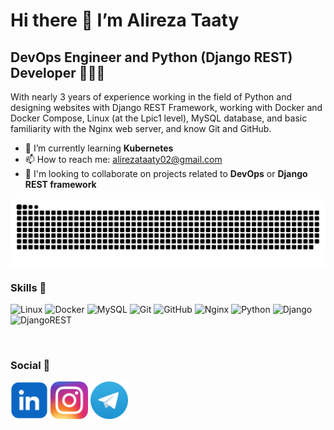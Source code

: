 Hi there 👋 I’m Alireza Taaty
 ======
 DevOps Engineer and Python (Django REST) Developer 👨🏼‍💻
 ---

With nearly 3 years of experience working in the field of Python and designing websites with Django REST Framework, working with Docker and Docker Compose, Linux (at the Lpic1 level), MySQL database, and basic familiarity with the Nginx web server, and know Git and GitHub.
- 🌱 I’m currently learning **Kubernetes**
- 📫 How to reach me: alirezataaty02@gmail.com
- 👯 I'm looking to collaborate on projects related to **DevOps** or **Django REST framework**

<img align='center' src='https://raw.githubusercontent.com/platane/snk/output/github-contribution-grid-snake-dark.svg' />

<br /> 

### Skills 💪
![Linux](https://img.shields.io/badge/Linux-FCC624?style=for-the-badge&logo=linux&logoColor=black)
![Docker](https://img.shields.io/badge/docker-%230db7ed.svg?style=for-the-badge&logo=docker&logoColor=white)
![MySQL](https://img.shields.io/badge/mysql-4479A1.svg?style=for-the-badge&logo=mysql&logoColor=white)
![Git](https://img.shields.io/badge/git-%23F05033.svg?style=for-the-badge&logo=git&logoColor=white)
![GitHub](https://img.shields.io/badge/github-%23121011.svg?style=for-the-badge&logo=github&logoColor=white)
![Nginx](https://img.shields.io/badge/nginx-%23009639.svg?style=for-the-badge&logo=nginx&logoColor=white)
![Python](https://img.shields.io/badge/python-3670A0?style=for-the-badge&logo=python&logoColor=ffdd54)
![Django](https://img.shields.io/badge/django-%23092E20.svg?style=for-the-badge&logo=django&logoColor=white)
![DjangoREST](https://img.shields.io/badge/DJANGO-REST-ff1709?style=for-the-badge&logo=django&logoColor=white&color=ff1709&labelColor=gray)

<br /> 

### Social 🤙
<a href='https://www.linkedin.com/in/alireza-taaty-185492277/'><img src='https://github.com/alirezatcp/alirezatcp/raw/refs/heads/main/linkedin-icon-free-png.webp' width="60" height="60" alt='linkdin' /></a>
<a href='https://instagram.com/alirezatcp'><img src='https://github.com/alirezatcp/alirezatcp/raw/refs/heads/main/Instagram_icon.png.webp' width="60" height="60" alt='instagram' /></a>
<a href='https://t.me/alirezatcpp'><img src='https://github.com/alirezatcp/alirezatcp/raw/refs/heads/main/Telegram_logo.svg.webp' width="60" height="60" alt='telegram' /></a>


